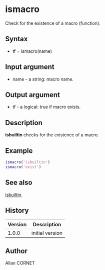 

# ismacro

Check for the existence of a macro (function).

## Syntax

- tf = ismacro(name)

## Input argument

 - name - a string: macro name.

## Output argument

 - tf - a logical: true if macro exists.

## Description


  <p><b>isbuiltin</b> checks for the existence of a macro.</p>


## Example

```matlab
ismacro('isbuiltin')
ismacro('exist')
```

## See also

[isbuiltin](isbuiltin.md).
## History

|Version|Description|
|------|------|
|1.0.0|initial version|


## Author

Allan CORNET



